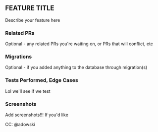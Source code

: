 ## FEATURE TITLE

Describe your feature here

### Related PRs

Optional - any related PRs you're waiting on, or PRs that will conflict, etc

### Migrations

Optional - if you added anything to the database through migration(s)

### Tests Performed, Edge Cases

Lol we'll see if we test

### Screenshots

Add screenshots!!! If you'd like

CC: @adowski